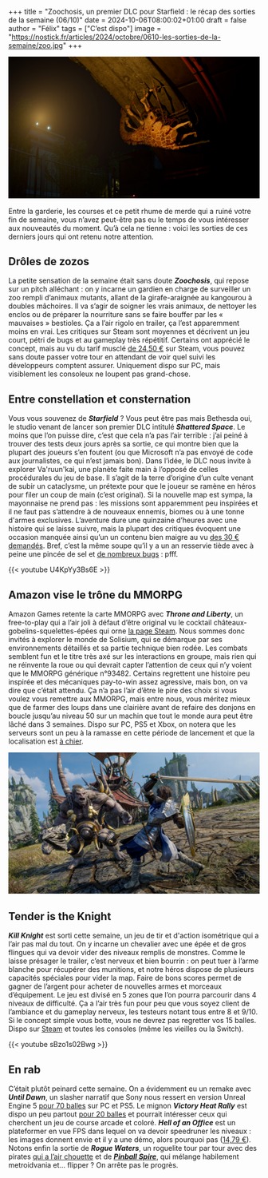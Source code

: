 
+++
title = "Zoochosis, un premier DLC pour Starfield : le récap des sorties de la semaine (06/10)"
date = 2024-10-06T08:00:02+01:00
draft = false
author = "Félix"
tags = ["C’est dispo"]
image = "https://nostick.fr/articles/2024/octobre/0610-les-sorties-de-la-semaine/zoo.jpg"
+++

![Le jeu Zoochosis](zoo.jpg "Le Zoo Keeper de trop ?")

Entre la garderie, les courses et ce petit rhume de merde qui a ruiné votre fin de semaine, vous n’avez peut-être pas eu le temps de vous intéresser aux nouveautés du moment. Qu’à cela ne tienne : voici les sorties de ces derniers jours qui ont retenu notre attention.

## Drôles de zozos 

La petite sensation de la semaine était sans doute ***Zoochosis***, qui repose sur un pitch alléchant : on y incarne un gardien en charge de surveiller un zoo rempli d’animaux mutants, allant de la girafe-araignée au kangourou à doubles mâchoires. Il va s’agir de soigner les vrais animaux, de nettoyer les enclos ou de préparer la nourriture sans se faire bouffer par les « mauvaises » bestioles. Ça a l’air rigolo en trailer, ça l’est apparemment moins en vrai. Les critiques sur Steam sont moyennes et décrivent un jeu court, pétri de bugs et au gameplay très répétitif. Certains ont apprécié le concept, mais au vu du tarif musclé [de 24,50 €](https://store.steampowered.com/app/2458560/Zoochosis/) sur Steam, vous pouvez sans doute passer votre tour en attendant de voir quel suivi les développeurs comptent assurer. Uniquement dispo sur PC, mais visiblement les consoleux ne loupent pas grand-chose. 

## Entre constellation et consternation

Vous vous souvenez de ***Starfield*** ? Vous peut être pas mais Bethesda oui, le studio venant de lancer son premier DLC intitulé ***Shattered Space***. Le moins que l’on puisse dire, c’est que cela n’a pas l’air terrible : j’ai peiné à trouver des tests deux jours après sa sortie, ce qui montre bien que la plupart des joueurs s’en foutent (ou que Microsoft n’a pas envoyé de code aux journalistes, ce qui n’est jamais bon). Dans l’idée, le DLC nous invite à explorer Va'ruun'kai, une planète faite main à l’opposé de celles procédurales du jeu de base. Il s’agit de la terre d’origine d’un culte venant de subir un cataclysme, un prétexte pour que le joueur se ramène en héros pour filer un coup de main (c’est original). Si la nouvelle map est sympa, la mayonnaise ne prend pas : les missions sont apparemment peu inspirées et il ne faut pas s’attendre à de nouveaux ennemis, biomes ou à une tonne d'armes exclusives. L’aventure dure une quinzaine d’heures avec une histoire qui se laisse suivre, mais la plupart des critiques évoquent une occasion manquée ainsi qu’un un contenu bien maigre au vu [des 30 € demandés](https://store.steampowered.com/app/2721670/Starfield__Shattered_Space/). Bref, c’est la même soupe qu’il y a un an resservie tiède avec à peine une pincée de sel et [de nombreux bugs](https://www.purexbox.com/news/2024/09/getting-a-lookup-failed-error-in-starfield-shattered-space-youre-not-alone) : pfff.

{{< youtube U4KpYy3Bs6E >}} 

## Amazon vise le trône du MMORPG

Amazon Games retente la carte MMORPG avec ***Throne and Liberty***, un free-to-play qui a l’air joli à défaut d’être original vu le cocktail châteaux-gobelins-squelettes-épées qui orne [la page Steam](https://store.steampowered.com/app/2429640/THRONE_AND_LIBERTY/). Nous sommes donc invités à explorer le monde de Solisium, qui se démarque par ses environnements détaillés et sa partie technique bien rodée. Les combats semblent fun et le titre très axé sur les interactions en groupe, mais rien qui ne réinvente la roue ou qui devrait capter l’attention de ceux qui n’y voient que le MMORPG générique n°93482. Certains regrettent une histoire peu inspirée et des mécaniques pay-to-win assez agressive, mais bon, on va dire que c’était attendu. Ça n’a pas l’air d’être le pire des choix si vous voulez vous remettre aux MMORPG, mais entre nous, vous méritez mieux que de farmer des loups dans une clairière avant de refaire des donjons en boucle jusqu’au niveau 50 sur un machin que tout le monde aura peut être lâché dans 3 semaines. Dispo sur PC, PS5 et Xbox, on notera que les serveurs sont un peu à la ramasse en cette période de lancement et que la localisation est [à chier](https://www.pcgamer.com/games/mmo/none-of-this-makes-any-sense-amazons-latest-mmo-import-is-a-localization-disaster/).

![Le jeu Throne and Liberty](jeu.jpg "💤")

## Tender is the Knight

***Kill Knight*** est sorti cette semaine, un jeu de tir et d'action isométrique qui a l’air pas mal du tout. On y incarne un chevalier avec une épée et de gros flingues qui va devoir vider des niveaux remplis de monstres. Comme le laisse présager le trailer, c’est nerveux et bien bourrin : on peut tuer à l’arme blanche pour récupérer des munitions, et notre héros dispose de plusieurs capacités spéciales pour vider la map. Faire de bons scores permet de gagner de l’argent pour acheter de nouvelles armes et morceaux d’équipement. Le jeu est divisé en 5 zones que l’on pourra parcourir dans 4 niveaux de difficulté. Ça a l’air très fun pour peu que vous soyez client de l’ambiance et du gameplay nerveux, les testeurs notant tous entre 8 et 9/10. Si le concept simple vous botte, vous ne devrez pas regretter vos 15 balles. Dispo sur [Steam](https://store.steampowered.com/app/2694420/KILL_KNIGHT/) et toutes les consoles (même les vieilles ou la Switch).
 
{{< youtube sBzo1s02Bwg >}} 

## En rab

C’était plutôt peinard cette semaine. On a évidemment eu un remake avec ***‌Until Dawn***, un slasher narratif que Sony nous ressert en version Unreal Engine 5 [pour 70 balles](https://store.steampowered.com/app/2172010/Until_Dawn/) sur PC et PS5. Le mignon ***Victory Heat Rally*** est dispo un peu partout [pour 20 balles](https://store.steampowered.com/app/1594060/Victory_Heat_Rally/) et pourrait intéresser ceux qui cherchent un jeu de course arcade et coloré. ***Hell of an Office*** est un plateformer en vue FPS dans lequel on va devoir speedruner les niveaux : les images donnent envie et il y a une démo, alors pourquoi pas ([14,79 €](https://store.steampowered.com/app/1640890/Hell_of_an_Office/)). Notons enfin la sortie de ***‌Rogue Waters***, un roguelite tour par tour avec des pirates [qui a l’air chouette](https://store.steampowered.com/app/1691190/Rogue_Waters/) et de ***[‌Pinball Spire](https://store.steampowered.com/app/2601940/Pinball_Spire/)***, qui mélange habilement metroidvania et… flipper ? On arrête pas le progrès.